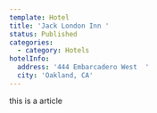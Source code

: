 ```yaml
---
template: Hotel
title: 'Jack London Inn '
status: Published
categories:
  - category: Hotels
hotelInfo:
  address: '444 Embarcadero West  '
  city: 'Oakland, CA'
---
```


this is a article
